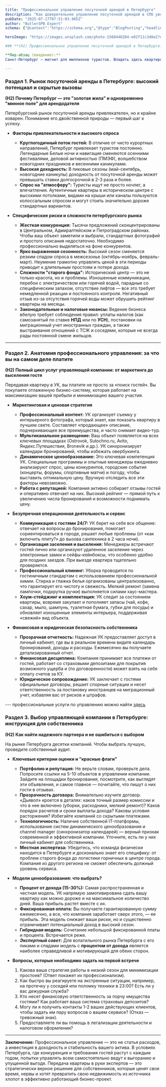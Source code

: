 ```yaml
---
title: "Профессиональное управление посуточной арендой в Петербурге"
description: "Как доверительное управление посуточной арендой в СПб увеличивает доходность, решает бытовые вопросы и экономит время собственника. Все о преимуществах."
pubDate: "2025-07-17T07:51:03.965Z"
author: "ButlerSPB Expert"
schema: {"@context":"https://schema.org","@type":"BlogPosting","headline":"Профессиональное управление посуточной арендой в Санкт-Петербурге: ключ к пассивному доходу","description":"Узнайте, как передача квартиры в управление профессиональной компании в Санкт-Петербурге помогает максимизировать прибыль от посуточной аренды и избавляет от всех операционных задач.","author":{"@type":"Organization","name":"Название Управляющей Компании","url":"https://example-management-spb.ru/"},"publisher":{"@type":"Organization","name":"Название Управляющей Компании","logo":{"@type":"ImageObject","url":"https://example-management-spb.ru/logo.png","width":600,"height":60}},"datePublished":"2023-11-15T09:00:00+03:00"}

heroImage: "https://images.unsplash.com/photo-1560448204-e02f11c3d0e2?q=80&w=2070&auto=format&fit=crop"---

### **(H1) Профессиональное управление посуточной арендой в Петербурге: от пассивного дохода к успешному бизнес-проекту**

**Лид-абзац (введение):**
Санкт-Петербург — магнит для миллионов туристов. Владеть здесь квартирой для краткосрочной сдачи — значит обладать активом с огромным потенциалом. Однако многие собственники быстро обнаруживают, что «пассивный доход» на деле оказывается полноценной работой 24/7, полной рутины, рисков и стресса. Самостоятельное управление — это бесконечные звонки, уборки, решение конфликтов и попытки угадать правильную цену. Профессиональная управляющая компания (УК) обещает избавить от этих проблем и обеспечить стабильную прибыль. Эта статья — подробная инструкция для собственника: как это работает на самом деле, на что обратить внимание и как выбрать надежного партнера в условиях высококонкурентного петербургского рынка.

---
```


### **Раздел 1. Рынок посуточной аренды в Петербурге: высокий потенциал и скрытые вызовы**

**(H2) Почему Петербург — это "золотая жила" и одновременно "минное поле" для арендодателя**

Петербургский рынок посуточной аренды привлекателен, но и крайне коварен. Понимание его двойственной природы — первый шаг к успеху.

*   **Факторы привлекательности и высокого спроса**
    *   **Круглогодичный поток гостей:** В отличие от чисто курортных направлений, Петербург привлекает туристов постоянно. Легендарные Белые ночи и навигация сменяются осенними фестивалями, деловой активностью (ПМЭФ), волшебством новогодних праздников и весенними каникулами.
    *   **Высокая доходность:** В пиковые сезоны (май-сентябрь, новогодние каникулы) доходность от посуточной аренды может превышать ставки долгосрочной в 2-3 раза и более.
    *   **Спрос на "атмосферу":** Туристы ищут не просто ночлег, а впечатления. Аутентичные квартиры в историческом центре с высокими потолками, видами на крыши или каналы пользуются колоссальным спросом и могут стоить значительно дороже стандартных вариантов.

*   **Специфические риски и сложности петербургского рынка**
    *   **Жесткая конкуренция:** Тысячи предложений сконцентрированы в Центральном, Адмиралтейском и Петроградском районах. Чтобы ваш объект заметили и выбрали, стандартных фотографий и простого описания недостаточно. Необходимо профессионально выделяться на фоне конкурентов.
    *   **Ярко выраженная сезонность:** Высокий сезон сменяется резким спадом спроса в межсезонье (октябрь-ноябрь, февраль-март). Неумение грамотно управлять ценой в эти периоды приводит к длительным простоям и потере дохода.
    *   **Сложности "старого фонда":** Исторический центр — это не только красота, но и проблемы. Изношенные коммуникации, перебои с электричеством или горячей водой, парадные со специфическим запахом, отсутствие лифтов — все это требует немедленной реакции и постоянного контроля. Негативный отзыв из-за отсутствия горячей воды может обрушить рейтинг квартиры на месяцы.
    *   **Законодательные и налоговые нюансы:** Ведение бизнеса вбелую требует соблюдения правил: уплаты налогов (как самозанятый по ставке **НПД** или по **УСН**), постановки на миграционный учет иностранных граждан, а также выстраивания отношений с ТСЖ и соседями, которые не всегда рады постоянной смене жильцов.

---

### **Раздел 2. Анатомия профессионального управления: за что вы на самом деле платите**

**(H2) Полный цикл услуг управляющей компании: от маркетинга до выселения гостя**

Передавая квартиру в УК, вы платите не просто за «поиск гостей». Вы покупаете отлаженную бизнес-систему, которая работает на максимизацию вашей прибыли и минимизацию вашего участия.

*   **Маркетинговая и ценовая стратегия**
    *   **Профессиональный контент:** УК организует съемку у интерьерного фотографа, который знает, как показать квартиру в лучшем свете. Составляет «продающее» описание, подчеркивающее все преимущества, и часто снимает видео-тур.
    *   **Мультиканальное размещение:** Ваш объект появляется на всех ключевых площадках (Ostrovok, Sutochno.ru, Avito, Яндекс.Путешествия, Bronevik и др.). УК синхронизирует календари бронирований, чтобы избежать овербукинга.
    *   **Динамическое ценообразование:** Это ключевая компетенция УК. Специальные программы и опытные менеджеры ежедневно анализируют спрос, цены конкурентов, городские события (концерты, форумы, спортивные матчи) и погоду, чтобы выставить оптимальную цену. Вручную отследить все эти факторы невозможно.
    *   **Работа с репутацией:** Компания активно собирает отзывы гостей и оперативно отвечает на них. Высокий рейтинг — прямой путь к увеличению числа бронирований и возможности поднимать цену.

*   **Безупречная операционная деятельность и сервис**
    *   **Коммуникация с гостями 24/7:** УК берет на себя все общение: отвечает на вопросы до бронирования, помогает сориентироваться в городе, решает любые проблемы (от «как включить плиту?» до вызова сантехника в 2 часа ночи).
    *   **Организация заселения и выселения:** Менеджеры встречают гостей лично или организуют удаленное заселение через электронные замки и сейфы-кейнбоксы, что особенно удобно для поздних заездов. При выезде квартира тщательно проверяется.
    *   **Профессиональный клининг:** Уборка проводится по гостиничным стандартам с использованием профессиональной химии. Стирка и глажка белья организованы централизованно, что гарантирует его чистоту и свежесть. Мелкий ремонт (замена лампочки, подкрутка ручки) выполняется силами хаус-мастера.
    *   **Хоум-стейджинг и комплектация:** УК следит за состоянием квартиры, вовремя закупает и пополняет запасы (чай, кофе, сахар, мыло, шампунь, туалетная бумага, губки для посуды) и обновляет изношенные элементы интерьера, поддерживая «свежий» вид объекта.

*   **Финансовая и юридическая безопасность собственника**
    *   **Прозрачная отчетность:** Надежная УК предоставляет доступ в личный кабинет, где вы в реальном времени видите календарь бронирований, доходы и расходы. Ежемесячно вы получаете детализированный отчет.
    *   **Финансовая дисциплина:** Компания принимает все платежи от гостей, работает со страховыми депозитами для покрытия возможного ущерба и (по договоренности) может взять на себя оплату счетов за КУ.
    *   **Юридическое сопровождение:** УК заключает с гостями официальные договоры, решает спорные ситуации и несет ответственность за постановку иностранцев на миграционный учет, избавляя вас от рисков и штрафов.

--- профессиональные услуги по управлению можно найти <a href="https://butlerspb.ru/rent" target="_blank" rel="nofollow">здесь</a>

### **Раздел 3. Выбор управляющей компании в Петербурге: инструкция для собственника**

**(H2) Как найти надежного партнера и не ошибиться с выбором**

На рынке Петербурга десятки компаний. Чтобы выбрать лучшую, проведите собственный аудит.

*   **Ключевые критерии оценки и "красные флаги"**
    *   **Портфолио и репутация:** Не верьте словам, проверьте дела. Попросите ссылки на 5-10 объектов в управлении компании. Зайдите на площадки бронирования, посмотрите, как выглядят эти объявления, и самое главное — почитайте, что пишут о них гости в отзывах.
    *   **Прозрачность договора:** Внимательно изучите договор. «Дьявол» кроется в деталях: каков точный размер комиссии и что в нее включено (уборки, расходники, мелкий ремонт)? Каков порядок расчетов и сроки выплаты дохода? Каковы условия расторжения? Избегайте компаний со скрытыми платежами.
    *   **Технологичность:** Наличие собственной IT-платформы, использование систем динамического ценообразования и channel manager (синхронизатор календарей) — верный признак современной и эффективной компании. Уточните, есть ли у них личный кабинет для собственника.
    *   **Местная экспертиза:** Убедитесь, что команда физически находится в Петербурге и досконально знает его специфику: от проблем старого фонда до логистики горничных в центре города. Компания из другого региона не сможет обеспечить должный уровень сервиса.

*   **Модели ценообразования: что выбрать?**
    *   **Процент от дохода (15-30%):** Самая распространенная и честная модель. УК напрямую замотивирована сдать вашу квартиру как можно дороже и на максимальное количество дней. Ваша прибыль растет вместе с их.
    *   **Фиксированная оплата:** Вы получаете гарантированную сумму ежемесячно, а все, что компания заработает сверх этого, — ее прибыль. Эта модель снижает ваши риски, но и существенно ограничивает потенциальный доход в высокий сезон.
    *   **Гибридная модель:** Сочетание небольшой фиксированной платы и процента. Встречается реже.
    *   ***Экспертный совет:*** Для волатильного рынка Петербурга с его пиками и спадами модель с **процентом от дохода** является наиболее справедливой и мотивирующей для обеих сторон.

*   **Вопросы, которые необходимо задать на первой встрече**
    1.  Какова ваша стратегия работы в низкий сезон для минимизации простоев? (Ответ покажет их профессионализм).
    2.  Как быстро вы реагируете на экстренные ситуации, например, на протечку у соседей или поломку техники в 23:00? Есть ли у вас дежурная служба?
    3.  Кто несет финансовую ответственность за порчу имущества гостями? Как работает ваша система страховых депозитов?
    4.  Могу ли я получить контакты 1-2 ваших действующих клиентов, чтобы задать им пару вопросов о вашем сервисе? (Отказ — тревожный знак).
    5.  Предоставляете ли вы помощь в легализации деятельности и налоговом оформлении?

---
**Заключение:**
Профессиональное управление — это не статья расходов, а инвестиция в доходность и стабильность вашего актива. В условиях Петербурга, где конкуренция и требования гостей растут с каждым годом, попытки управлять всем самостоятельно ведут к выгоранию и упущенной выгоде. Передача квартиры в руки экспертов — это стратегически верное решение для собственников, которые ценят свое время, нервы и хотят превратить свою недвижимость из источника хлопот в эффективно работающий бизнес-проект.